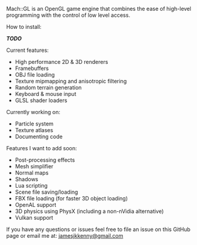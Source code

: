 Mach::GL is an OpenGL game engine that combines the ease of high-level programming with the control of low level access. 

How to install: 

***TODO***

Current features:
  - High performance 2D & 3D renderers
  - Framebuffers
  - OBJ file loading 
  - Texture mipmapping and anisotropic filtering
  - Random terrain generation
  - Keyboard & mouse input
  - GLSL shader loaders
  
 Currently working on: 
  - Particle system
  - Texture atlases 
  - Documenting code
  
 Features I want to add soon:
  - Post-processing effects
  - Mesh simplifier 
  - Normal maps
  - Shadows
  - Lua scripting 
  - Scene file saving/loading
  - FBX file loading (for faster 3D object loading)
  - OpenAL support 
  - 3D physics using PhysX (including a non-nVidia alternative) 
  - Vulkan support

If you have any questions or issues feel free to file an issue on this GitHub page or email me at: jamesjkkenny@gmail.com 
